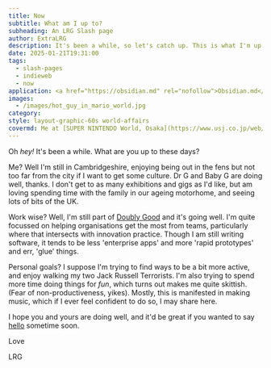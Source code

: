 ```yaml
---
title: Now
subtitle: What am I up to?
subheading: An LRG Slash page
author: ExtraLRG
description: It's been a while, so let's catch up. This is what I'm up to now...
date: 2025-01-21T19:31:00
tags:
  - slash-pages
  - indieweb
  - now
application: <a href="https://obsidian.md" rel="nofollow">Obsidian.md</a>
images:
  - /images/hot_guy_in_mario_world.jpg
category: 
style: layout-graphic-60s world-affairs
covermd: Me at [SUPER NINTENDO World, Osaka](https://www.usj.co.jp/web/en/us/areas/super-nintendo-world)
---
```


Oh _hey!_ It's been a while. What are you up to these days? 

Me? Well I'm still in Cambridgeshire, enjoying being out in the fens but not too far from the city if I want to get some culture. Dr G and Baby G are doing well, thanks. I don't get to as many exhibitions and gigs as I'd like, but am loving spending time with the family in our ageing motorhome, and seeing lots of bits of the UK.

Work wise? Well, I'm still part of [Doubly Good](https://doublygood.co.uk) and it's going well. I'm quite focussed on helping organisations get the most from teams, particularly where that intersects with innovation practice. Though I am still writing software, it tends to be less 'enterprise apps' and more 'rapid prototypes' and err, 'glue' things. 

Personal goals? I suppose I'm trying to find ways to be a bit more active, and enjoy walking my two Jack Russell Terrorists. I'm also trying to spend more time doing things for _fun_, which turns out makes me quite skittish. (Fear of non-productiveness, yikes). Mostly, this is manifested in making music, which if I ever feel confident to do so, I may share here.

I hope you and yours are doing well, and it'd be great if you wanted to say [hello](/hello) sometime soon.

Love

LRG